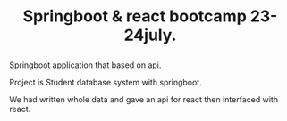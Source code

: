 # <p align="center"> Springboot & react bootcamp 23-24july.</p>

Springboot application that based on api.

Project is Student database system with springboot.

We had written whole data and gave an api for react then interfaced with react.
